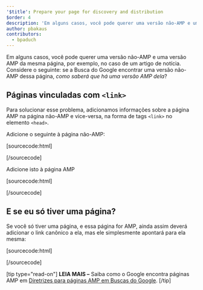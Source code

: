 ```yaml
---
'$title': Prepare your page for discovery and distribution
$order: 4
description: 'Em alguns casos, você pode querer uma versão não-AMP e uma versão AMP da mesma página, por exemplo, no caso de um artigo de notícia. Considere o seguinte: se a Busca do Google ...'
author: pbakaus
contributors:
  - bpaduch
---
```


Em alguns casos, você pode querer uma versão não-AMP e uma versão AMP da mesma página, por exemplo, no caso de um artigo de notícia. Considere o seguinte: se a Busca do Google encontrar uma versão não-AMP dessa página, _como saberá que há uma versão AMP dela_?

## Páginas vinculadas com `<link>`

Para solucionar esse problema, adicionamos informações sobre a página AMP na página não-AMP e vice-versa, na forma de tags `<link>` no elemento `<head>`.

Adicione o seguinte à página não-AMP:

[sourcecode:html]

<link rel="amphtml" href="https://www.example.com/url/to/amp/document.html">
[/sourcecode]

Adicione isto à página AMP

[sourcecode:html]

<link rel="canonical" href="https://www.example.com/url/to/full/document.html">
[/sourcecode]

## E se eu só tiver uma página?

Se você só tiver uma página, e essa página for AMP, ainda assim deverá adicionar o link canônico a ela, mas ele simplesmente apontará para ela mesma:

[sourcecode:html]

<link rel="canonical" href="https://www.example.com/url/to/amp/document.html">
[/sourcecode]

[tip type="read-on"] **LEIA MAIS –** Saiba como o Google encontra páginas AMP em [Diretrizes para páginas AMP em Buscas do Google](https://support.google.com/webmasters/answer/6340290). [/tip]
